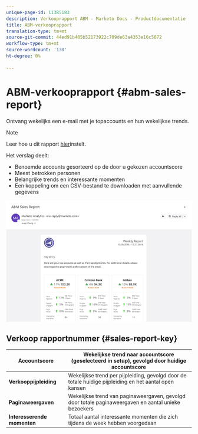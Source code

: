 ```yaml
---
unique-page-id: 11385183
description: Verkooprapport ABM - Marketo Docs - Productdocumentatie
title: ABM-verkooprapport
translation-type: tm+mt
source-git-commit: 44ed91b485b52173922c709de63a4353e16c5072
workflow-type: tm+mt
source-wordcount: '130'
ht-degree: 0%

---
```



# ABM-verkooprapport {#abm-sales-report}

Ontvang wekelijks een e-mail met je topaccounts en hun wekelijkse trends.

>[!NOTE]
>
>Leer hoe u dit rapport [hier](https://docs.marketo.com/x/drat)instelt.

Het verslag deelt:

* Benoemde accounts gesorteerd op de door u gekozen accountscore
* Meest betrokken personen
* Belangrijke trends en interessante momenten
* Een koppeling om een CSV-bestand te downloaden met aanvullende gegevens

![](assets/one-4.png)

## Verkoop rapportnummer {#sales-report-key}

| **Accountscore** | Wekelijkse trend naar accountscore (geselecteerd in setup), gevolgd door huidige accountscore |
|---|---|
| **Verkooppijpleiding** | Wekelijkse trend per pijpleiding, gevolgd door de totale huidige pijpleiding en het aantal open kansen |
| **Paginaweergaven** | Wekelijkse trend van paginaweergaven, gevolgd door totale paginaweergaven en aantal unieke bezoekers |
| **Interesserende momenten** | Totaal aantal interessante momenten die zich tijdens de week hebben voorgedaan |
